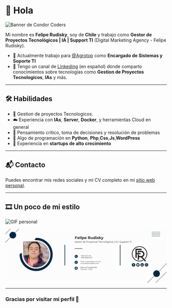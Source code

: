 # 👋 Hola

![Banner de Condor Coders](banner-github-condor-coders.png)


Mi nombre es **Felipe Rudisky**, soy de **Chile** y trabajo como **Gestor de Proyectos Tecnológicos | IA | Support TI** (Digital Marketing Agency - Felipe Rudisky).

- 🔧 Actualmente trabajo para [@Agrotop](https://empresasagrotop.cl) como **Encargado de Sistemas y Soporte TI**
- 🎥 Tengo un canal de [Linkeding](https://www.linkedin.com/in/felipe-andrés-rudisky-rudisky-8b121255/) (en español) donde comparto conocimientos sobre tecnologías como **Gestion de Proyectos Tecnologicos**, **IAs** y más.

---

## 🛠️ Habilidades

- 🚀 Gestion de proyectos Tecnologicos.
- ☁️ Experiencia con **IAs**, **Server**, **Docker**, y herramientas Cloud en general
- 🧠 Pensamiento crítico, toma de decisiones y resolución de problemas
- 🐍 Algo de programación en **Python**, **Php**,**Css**,**Js**,**WordPress**
- 🌱 Experiencia en **startups de alto crecimiento**

---

## 📬 Contacto

Puedes encontrar mis redes sociales y mi CV completo en mi [sitio web personal](#).

---

## 🎞️ Un poco de mi estilo

![GIF personal](#)

![Banner de Condor Coders](FirmaCorreo.png)

---

### Gracias por visitar mi perfil 🙌

